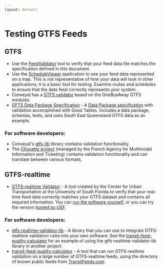 ```yaml
---
layout: default
---
```

# Testing GTFS Feeds

## GTFS

* Use the [FeedValidator](https://github.com/google/transitfeed/wiki/FeedValidator) tool to verify that your feed data file matches the specification defined in this document.
* Use the [ScheduleViewer](https://github.com/google/transitfeed/wiki/ScheduleViewer) application to see your feed data represented on a map. This is not representative of how your data will look in other applications; it is a basic tool for testing. Examine routes and schedules to ensure that the data feed correctly represents your system.
* Conveyal has a [GTFS validator](https://github.com/conveyal/gtfs-validator) based on the OneBusAway GTFS modules.
* [GFTS Data Package Specification](https://github.com/Stephen-Gates/GTFS) - A [Data Package specification](http://specs.frictionlessdata.io/data-packages/) with validation accomplished with Good Tables. Includes a data package, schemas, tests, and uses South East Queensland GTFS data as an example.

### For software developers:

* Conveyal's [gtfs-lib](https://github.com/conveyal/gtfs-lib) library contains validation functionality.
* The [Chouette project](https://github.com/afimb/chouette) (managed by the French Agency for Multimodal Information and Ticketing) contains validation functionality and can translate between various formats.

## GTFS-realtime

* [GTFS-realtime Validator](https://github.com/CUTR-at-USF/gtfs-realtime-validator) - A tool created by the Center for Urban Transportation at the University of South Florida to verify that your real-time feed data correctly matches your GTFS dataset and contains all required information.  You can [run the software yourself](https://github.com/CUTR-at-USF/gtfs-realtime-validator#quick-start---run-it-yourself), or you can try the version [hosted by USF](http://transittools.forest.usf.edu/).

### For software developers:

* [gtfs-realtime-validator-lib](https://github.com/CUTR-at-USF/gtfs-realtime-validator/tree/master/gtfs-realtime-validator-lib) - A library that you can use to integrate GTFS-realtime validation rules into your own software.  See the [transit-feed-quality-calculator](https://github.com/CUTR-at-USF/transit-feed-quality-calculator) for an example of using the gtfs-realtime-validator-lib library in another project.
* [transit-feed-quality-calculator](https://github.com/CUTR-at-USF/transit-feed-quality-calculator) - A tool that can run GTFS-realtime validation on a large number of GTFS-realtime feeds, using the directory of known public feeds from [TransitFeeds.com](http://transitfeeds.com/).
